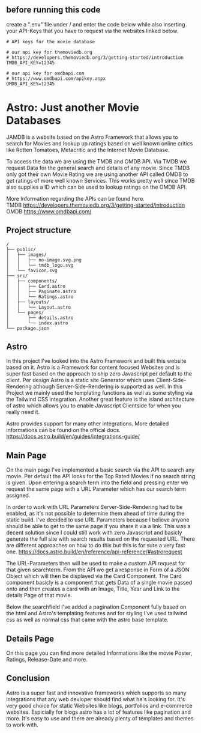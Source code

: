 ## before running this code
create a ".env" file under / and enter the code below while also inserting your API-Keys that you have to request via the websites linked below.

```
# API keys for the movie database

# our api key for themoviedb.org
# https://developers.themoviedb.org/3/getting-started/introduction
TMDB_API_KEY=12345

# our api key for omdbapi.com
# https://www.omdbapi.com/apikey.aspx
OMDB_API_KEY=12345
```

# Astro: Just another Movie Databases
JAMDB is a website based on the Astro Framework that allows you to search for Movies and lookup up ratings based 
on well known online critics like Rotten Tomatoes, Metacritic and the Internet Movie Database.

To access the data we are using the TMDB and OMDB API. Via TMDB we request Data for the general search and details of any movie.
Since TMDB only got their own Movie Rating we are using another API called OMDB to get ratings of more well known Services.
This works pretty well since TMDB also supplies a ID which can be used to lookup ratings on the OMDB API.

More Information regarding the APIs can be found here.  
TMDB https://developers.themoviedb.org/3/getting-started/introduction  
OMDB https://www.omdbapi.com/

## Project structure
```
/
├── public/
│   ├── images/
│   │   ├── no-image.svg.png
│   │   └── tmdb_logo.svg
│   └── favicon.svg
├── src/
│   ├── components/
│   │   ├── Card.astro
│   │   ├── Paginate.astro
│   │   └── Ratings.astro
│   ├── layouts/
│   │   └── Layout.astro
│   └── pages/
│       ├── details.astro
│       └── index.astro
└── package.json
```
## Astro
In this project I've looked into the Astro Framework and built this website based on it.
Astro is a Framework for content focused Websites and is super fast based on the approach to ship zero Javascript per default to the client.
Per design Astro is a static site Generator which uses Client-Side-Rendering although Server-Side-Rendering is supported as well.
In this Project we mainly used the templating functions as well as some styling via the Tailwind CSS integration.
Another great feature is the island architecture of astro which allows you to enable Javascript Clientside for when you really need it.

Astro provides support for many other integrations. More detailed informations can be found on the offical docs.
https://docs.astro.build/en/guides/integrations-guide/

## Main Page
On the main page I've implemented a basic search via the API to search any movie.
Per default the API looks for the Top Rated Movies if no search string is given.
Upon entering a search term into the field and pressing enter we request the same page with a URL Parameter which has our search term assigned.

In order to work with URL Parameters Server-Side-Rendering had to be enabled, as it's not possible to determine them ahead of time during the static build.
I've decided to use URL Parameters because I believe anyone should be able to get to the same page if you share it via a link. This was a decent solution since I could still work with zero Javascript and basicly generate the full site with search results based on the requested URL. There are different approaches on how to do this but this is for sure a very fast one.
https://docs.astro.build/en/reference/api-reference/#astrorequest

The URL-Parameters then will be used to make a custom API request for that given searchterm. From the API we get a response in Form of a JSON Object which will then be displayed via the Card Component. The Card component  basicly is a component that gets Data of a single movie passed onto and then creates a card with an Image, Title, Year and Link to the details Page of that movie.

Below the searchfield I've added a pagination Component fully based on the html and Astro's templating features and for styling I've used tailwind css as well as normal css that came with the astro base template.

## Details Page
On this page you can find more detailed Informations like the movie Poster, Ratings, Release-Date and more.

## Conclusion
Astro is a super fast and innovative frameworks which supports so many integrations that any web devloper should find what he's looking for.
It's very good choice for static Websites like blogs, portfolios and e-commerce websites. Espicially for blogs astro has a lot of features like pagination and more. It's easy to use and there are already plenty of templates and themes to work with.